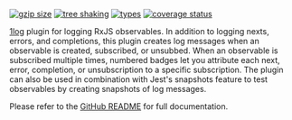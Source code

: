 <!-- README for NPM; the one for GitHub is in .github directory. -->

[![gzip size](https://badgen.net/bundlephobia/minzip/1log-rxjs?color=green)](https://bundlephobia.com/result?p=1log-rxjs)
[![tree shaking](https://badgen.net/bundlephobia/tree-shaking/1log-rxjs)](https://bundlephobia.com/result?p=1log-rxjs)
[![types](https://img.shields.io/npm/types/1log-rxjs?color=brightgreen)](https://www.npmjs.com/package/1log-rxjs)
[![coverage status](https://coveralls.io/repos/github/ivan7237d/1log-rxjs/badge.svg?branch=master)](https://coveralls.io/github/ivan7237d/1log-rxjs?branch=master)

[1log](https://github.com/ivan7237d/1log) plugin for logging RxJS observables. In addition to logging nexts, errors, and completions, this plugin creates log messages when an observable is created, subscribed, or unsubbed. When an observable is subscribed multiple times, numbered badges let you attribute each next, error, completion, or unsubscription to a specific subscription. The plugin can also be used in combination with Jest's snapshots feature to test observables by creating snapshots of log messages.

Please refer to the [GitHub README](https://github.com/ivan7237d/1log-rxjs#readme) for full documentation.

